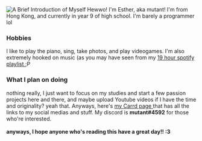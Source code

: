 <img src="https://lingtalfi.com/services/pngtext?color=F456F7&size=30&text=A%20brief%20Introduction%20of%20myself" alt="A Brief Introduction of Myself">
Hewwo! I'm Esther, aka mutant! I'm from Hong Kong, and currently in year 9 of high school. I'm barely a programmer lol
<h3> Hobbies </h3>
I like to play the piano, sing, take photos, and play videogames. I'm also extremely hooked on music (as you may have seen from my <a href="https://open.spotify.com/playlist/3Soa8cZIVTv7qSerC3E57i/"> 19 hour spotify playlist </a> ;P
<h3> What I plan on doing </h3>
nothing really, I just want to focus on my studies and start a few passion projects here and there, and maybe upload Youtube videos if I have the time and originality? yeah that. Anyways, here's <a href="https://mutanttheenby.carrd.co"> my Carrd page </a> that has all the links to my social medias and stuff. My discord is <b>mutant#4592</b> for those who're interested.
<br>
<br><b> anyways, I hope anyone who's reading this have a great day!! :3</b>
